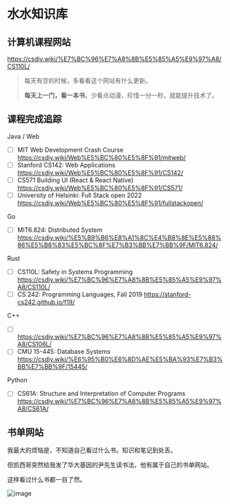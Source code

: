 # 水水知识库

## 计算机课程网站

https://csdiy.wiki/%E7%BC%96%E7%A8%8B%E5%85%A5%E9%97%A8/CS110L/

> 每天有空的时候，多看看这个网站有什么更新。
> 
> **每天上一门，看一本书**。少看点动漫，珍惜一分一秒，就能提升技术了。

## 课程完成追踪

Java / Web 
- [ ] MIT Web Development Crash Course https://csdiy.wiki/Web%E5%BC%80%E5%8F%91/mitweb/
- [ ] Stanford CS142: Web Applications https://csdiy.wiki/Web%E5%BC%80%E5%8F%91/CS142/
- [ ] CS571 Building UI (React & React Native) https://csdiy.wiki/Web%E5%BC%80%E5%8F%91/CS571/
- [ ] University of Helsinki: Full Stack open 2022 https://csdiy.wiki/Web%E5%BC%80%E5%8F%91/fullstackopen/

Go 

- [ ] MIT6.824: Distributed System https://csdiy.wiki/%E5%B9%B6%E8%A1%8C%E4%B8%8E%E5%88%86%E5%B8%83%E5%BC%8F%E7%B3%BB%E7%BB%9F/MIT6.824/


Rust

- [ ] CS110L: Safety in Systems Programming https://csdiy.wiki/%E7%BC%96%E7%A8%8B%E5%85%A5%E9%97%A8/CS110L/
- [ ] CS 242: Programming Languages, Fall 2019 https://stanford-cs242.github.io/f19/

C++ 
- [ ] https://csdiy.wiki/%E7%BC%96%E7%A8%8B%E5%85%A5%E9%97%A8/CS106L/
- [ ] CMU 15-445: Database Systems https://csdiy.wiki/%E6%95%B0%E6%8D%AE%E5%BA%93%E7%B3%BB%E7%BB%9F/15445/

Python 
- [ ] CS61A: Structure and Interpretation of Computer Programs https://csdiy.wiki/%E7%BC%96%E7%A8%8B%E5%85%A5%E9%97%A8/CS61A/



## 书单网站

我最大的烦恼是，不知道自己看过什么书。知识和笔记到处丢。

但凯西哥突然给我发了华大基因的尹先生读书法，他有属于自己的书单网站。

这样看过什么书都一目了然。

![image](https://github.com/suisui-daigaku/suisui-wiki/assets/20805657/6a30a027-ca7f-4cc8-beeb-c2df6d4ce1b9)



